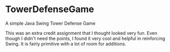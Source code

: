 TowerDefenseGame
================

A simple Java Swing Tower Defense Game

This was an extra credit assignment that I thought looked very fun. Even though I didn't need the points, I found it very cool and helpful in reinforcing Swing. It is fairly primitive with a lot of room for additions.
